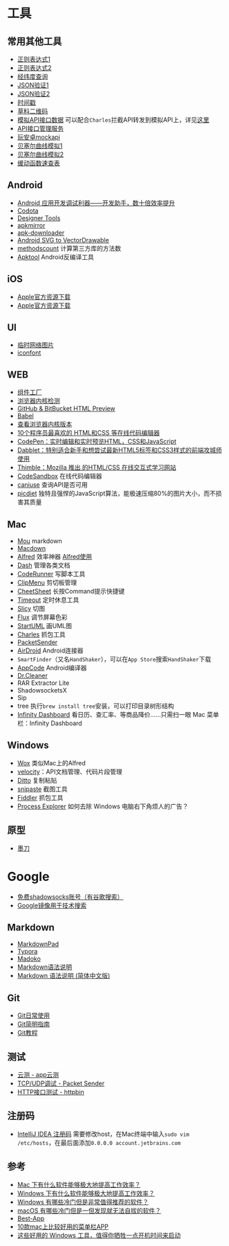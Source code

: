# 工具

## 常用其他工具
* [正则表达式1](https://regexper.com/)
* [正则表达式2](http://tool.oschina.net/regex)
* [经纬度查询](http://www.gpsspg.com/maps.htm)
* [JSON验证1](http://tool.chinaz.com/Tools/jsonformat.aspx)
* [JSON验证2](http://pro.jsonlint.com/)
* [时间戳](http://tool.chinaz.com/Tools/unixtime.aspx)
* [草料二维码](https://cli.im/)
* [模拟API接口数据](https://www.mocky.io/) 可以配合`Charles`拦截API转发到模拟API上，详见[这里](https://yuanjunli.github.io/2016/12/15/模拟服务器返回数据/)
* [API接口管理服务](https://yapi.ymfe.org/)
* [玩安卓mockapi](http://www.wanandroid.com/tools/mockapi)
* [贝塞尔曲线模拟1](http://myst729.github.io/bezier-curve/)
* [贝塞尔曲线模拟2](http://cubic-bezier.com/#1,.02,.24,.86)
* [缓动函数速查表](http://www.xuanfengge.com/easeing/easeing/)

## Android
* [Android 应用开发调试利器——开发助手，数十倍效率提升](http://www.trinea.cn/android/android-develop-and-debug-tools/)
* [Codota](https://www.codota.com/)
* [Designer Tools](https://play.google.com/store/apps/details?id=com.scheffsblend.designertools)
* [apkmirror](https://www.apkmirror.com/)
* [apk-downloader](https://apps.evozi.com/apk-downloader/)
* [Android SVG to VectorDrawable](http://inloop.github.io/svg2android/)
* [methodscount](http://www.methodscount.com/) 计算第三方库的方法数
* [Apktool](https://ibotpeaches.github.io/Apktool/) Android反编译工具

## iOS
* [Apple官方资源下载](https://developer.apple.com/download/)
* [Apple官方资源下载](https://developer.apple.com/download/more/)

## UI
* [临时网络图片](http://temp.im/)
* [iconfont](http://www.iconfont.cn/)

## WEB
* [组件工厂](http://www.wheelsfactory.cn/#/home)
* [浏览器内核检测](https://ie.icoa.cn/)
* [GitHub & BitBucket HTML Preview](http://htmlpreview.github.io/)
* [Babel](https://babeljs.io/)
* [查看浏览器内核版本](http://ie.icoa.cn/)
* [10个程序员最喜欢的 HTML和CSS 等在线代码编辑器](https://yusi123.com/3581.html)
* [CodePen：实时编辑和实时预览HTML，CSS和JavaScript](https://codepen.io/)
* [Dabblet：特别适合新手和想尝试最新HTML5标签和CSS3样式的前端攻城师使用](http://dabblet.com/)
* [Thimble：Mozilla 推出 的HTML/CSS 在线交互式学习网站](https://thimble.webmaker.org/)
* [CodeSandbox](https://codesandbox.io/) 在线代码编辑器
* [caniuse](https://caniuse.com/) 查询API是否可用
* [picdiet](https://www.picdiet.com/zh-cn) 独特且强悍的JavaScript算法，能极速压缩80%的图片大小，而不损害其质量

## Mac
* [Mou](http://25.io/mou/) markdown
* [Macdown](http://macdown.uranusjr.com/)
* [Alfred](https://www.alfredapp.com/) 效率神器 [Alfred使用](http://www.tuicool.com/articles/YJJv2i)
* [Dash](https://kapeli.com/dash) 管理各类文档
* [CodeRunner](https://coderunnerapp.com/) 写脚本工具
* [ClipMenu](http://www.clipmenu.com/) 剪切板管理
* [CheetSheet](http://www.cheatsheetapp.com/CheatSheet/) 长按Command提示快捷键
* [Timeout](http://www.dejal.com/timeout/) 定时休息工具
* [Slicy](http://macrabbit.com/slicy/) 切图
* [Flux](https://justgetflux.com/) 调节屏幕色彩
* [StartUML](http://staruml.io/) 画UML图
* [Charles](https://www.charlesproxy.com/) 抓包工具
* [PacketSender](https://packetsender.com/)
* [AirDroid](https://www.airdroid.com/) Android连接器
* `SmartFinder`（又名`HandShaker`），可以在`App Store`搜索`HandShaker`下载
* [AppCode](https://www.jetbrains.com/objc/) Android编译器
* [Dr.Cleaner](https://www.drcleaner.com)
* RAR Extractor Lite
* ShadowsocketsX
* Sip
* tree 执行`brew install tree`安装，可以打印目录树形结构
* [Infinity Dashboard](https://fiplab.com/apps/infinity-dashboard-for-mac) 看日历、查汇率、等商品降价……只需扫一眼 Mac 菜单栏：Infinity Dashboard

## Windows
* [Wox](https://github.com/Wox-launcher/Wox) 类似Mac上的Alfred
* [velocity](http://velocity.silverlakesoftware.com/)：API文档管理、代码片段管理
* [Ditto](http://ditto-cp.sourceforge.net/) 复制粘贴
* [snipaste](http://zh.snipaste.com/) 截图工具
* [Fiddler](https://www.telerik.com/fiddler) 抓包工具
* [Process Explorer](http://www.ifanr.com/app/1044808) 如何去除 Windows 电脑右下角烦人的广告？

## 原型
* [墨刀](https://modao.cc/)

# Google
* [免费shadowsocks账号（有谷歌搜索）](https://freessr.win/)
* [Google镜像用于技术搜索](http://www.itechzero.com/google-mirror-sites-collect.html)

## Markdown
* [MarkdownPad](http://www.markdownpad.com/)
* [Typora](http://www.typora.io/)
* [Madoko](https://www.madoko.net/)
* [Markdown语法说明](http://wowubuntu.com/markdown/)
* [Markdown 语法说明 (简体中文版)](https://www.appinn.com/markdown/)

## Git
* [Git日常使用](https://github.com/peterluo/LearningPythonDiary/blob/master/1.How%20to%20use%20git.md)
* [Git简明指南](http://rogerdudler.github.io/git-guide/index.zh.html)
* [Git教程](http://www.liaoxuefeng.com/wiki/0013739516305929606dd18361248578c67b8067c8c017b000)

## 测试
* [云测 - app云测](http://www.testin.cn/)
* [TCP/UDP调试 - Packet Sender](https://packetsender.com/)
* [HTTP接口测试 - httpbin](https://httpbin.org/)

## 注册码
* [IntelliJ IDEA 注册码](http://idea.lanyus.com/) 需要修改host，在Mac终端中输入`sudo vim /etc/hosts`，在最后面添加`0.0.0.0 account.jetbrains.com`

## 参考
* [Mac 下有什么软件能够极大地提高工作效率？](https://www.zhihu.com/question/27158546)
* [Windows 下有什么软件能够极大地提高工作效率？](https://www.zhihu.com/question/22919326)
* [Windows 有哪些冷门但是非常值得推荐的软件？](https://www.zhihu.com/question/26412028/answer/313617021)
* [macOS 有哪些冷门但是一但发现就无法自拔的软件？](https://www.zhihu.com/question/35050387)
* [Best-App](https://github.com/hzlzh/Best-App)
* [10款mac上比较好用的菜单栏APP](https://zhuanlan.zhihu.com/p/20845873?f3fb8ead20=e9b4474ce51d4f8f29cfc4d9d21732a7)
* [这些好用的 Windows 工具，值得你牺牲一点开机时间来启动](https://sspai.com/post/45518)